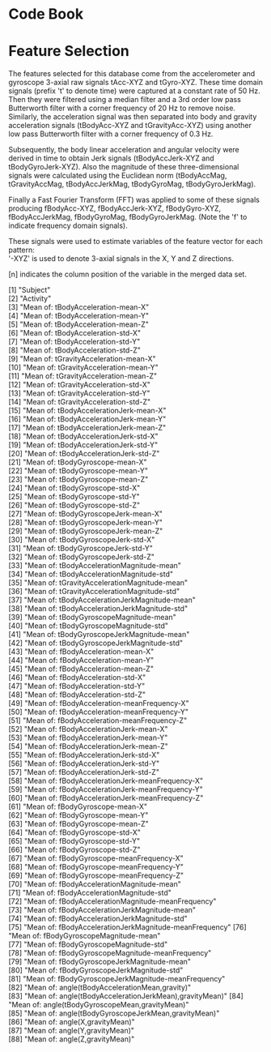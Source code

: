 # Code Book

Feature Selection 
=================

The features selected for this database come from the accelerometer and gyroscope 3-axial raw signals tAcc-XYZ and tGyro-XYZ. These time domain signals (prefix 't' to denote time) were captured at a constant rate of 50 Hz. Then they were filtered using a median filter and a 3rd order low pass Butterworth filter with a corner frequency of 20 Hz to remove noise. Similarly, the acceleration signal was then separated into body and gravity acceleration signals (tBodyAcc-XYZ and tGravityAcc-XYZ) using another low pass Butterworth filter with a corner frequency of 0.3 Hz. 

Subsequently, the body linear acceleration and angular velocity were derived in time to obtain Jerk signals (tBodyAccJerk-XYZ and tBodyGyroJerk-XYZ). Also the magnitude of these three-dimensional signals were calculated using the Euclidean norm (tBodyAccMag, tGravityAccMag, tBodyAccJerkMag, tBodyGyroMag, tBodyGyroJerkMag). 

Finally a Fast Fourier Transform (FFT) was applied to some of these signals producing fBodyAcc-XYZ, fBodyAccJerk-XYZ, fBodyGyro-XYZ, fBodyAccJerkMag, fBodyGyroMag, fBodyGyroJerkMag. (Note the 'f' to indicate frequency domain signals). 

These signals were used to estimate variables of the feature vector for each pattern:  
'-XYZ' is used to denote 3-axial signals in the X, Y and Z directions.

[n] indicates the column position of the variable in the merged data set.

 [1] "Subject"                                               
 [2] "Activity"                                              
 [3] "Mean of: tBodyAcceleration-mean-X"                     
 [4] "Mean of: tBodyAcceleration-mean-Y"                     
 [5] "Mean of: tBodyAcceleration-mean-Z"                     
 [6] "Mean of: tBodyAcceleration-std-X"                      
 [7] "Mean of: tBodyAcceleration-std-Y"                      
 [8] "Mean of: tBodyAcceleration-std-Z"                      
 [9] "Mean of: tGravityAcceleration-mean-X"                  
[10] "Mean of: tGravityAcceleration-mean-Y"                  
[11] "Mean of: tGravityAcceleration-mean-Z"                  
[12] "Mean of: tGravityAcceleration-std-X"                   
[13] "Mean of: tGravityAcceleration-std-Y"                   
[14] "Mean of: tGravityAcceleration-std-Z"                   
[15] "Mean of: tBodyAccelerationJerk-mean-X"                 
[16] "Mean of: tBodyAccelerationJerk-mean-Y"                 
[17] "Mean of: tBodyAccelerationJerk-mean-Z"                 
[18] "Mean of: tBodyAccelerationJerk-std-X"                  
[19] "Mean of: tBodyAccelerationJerk-std-Y"                  
[20] "Mean of: tBodyAccelerationJerk-std-Z"                  
[21] "Mean of: tBodyGyroscope-mean-X"                        
[22] "Mean of: tBodyGyroscope-mean-Y"                        
[23] "Mean of: tBodyGyroscope-mean-Z"                        
[24] "Mean of: tBodyGyroscope-std-X"                         
[25] "Mean of: tBodyGyroscope-std-Y"                         
[26] "Mean of: tBodyGyroscope-std-Z"                         
[27] "Mean of: tBodyGyroscopeJerk-mean-X"                    
[28] "Mean of: tBodyGyroscopeJerk-mean-Y"                    
[29] "Mean of: tBodyGyroscopeJerk-mean-Z"                    
[30] "Mean of: tBodyGyroscopeJerk-std-X"                     
[31] "Mean of: tBodyGyroscopeJerk-std-Y"                     
[32] "Mean of: tBodyGyroscopeJerk-std-Z"                     
[33] "Mean of: tBodyAccelerationMagnitude-mean"              
[34] "Mean of: tBodyAccelerationMagnitude-std"               
[35] "Mean of: tGravityAccelerationMagnitude-mean"           
[36] "Mean of: tGravityAccelerationMagnitude-std"            
[37] "Mean of: tBodyAccelerationJerkMagnitude-mean"          
[38] "Mean of: tBodyAccelerationJerkMagnitude-std"           
[39] "Mean of: tBodyGyroscopeMagnitude-mean"                 
[40] "Mean of: tBodyGyroscopeMagnitude-std"                  
[41] "Mean of: tBodyGyroscopeJerkMagnitude-mean"             
[42] "Mean of: tBodyGyroscopeJerkMagnitude-std"              
[43] "Mean of: fBodyAcceleration-mean-X"                     
[44] "Mean of: fBodyAcceleration-mean-Y"                     
[45] "Mean of: fBodyAcceleration-mean-Z"                     
[46] "Mean of: fBodyAcceleration-std-X"                      
[47] "Mean of: fBodyAcceleration-std-Y"                      
[48] "Mean of: fBodyAcceleration-std-Z"                      
[49] "Mean of: fBodyAcceleration-meanFrequency-X"            
[50] "Mean of: fBodyAcceleration-meanFrequency-Y"            
[51] "Mean of: fBodyAcceleration-meanFrequency-Z"            
[52] "Mean of: fBodyAccelerationJerk-mean-X"                 
[53] "Mean of: fBodyAccelerationJerk-mean-Y"                 
[54] "Mean of: fBodyAccelerationJerk-mean-Z"                 
[55] "Mean of: fBodyAccelerationJerk-std-X"                  
[56] "Mean of: fBodyAccelerationJerk-std-Y"                  
[57] "Mean of: fBodyAccelerationJerk-std-Z"                  
[58] "Mean of: fBodyAccelerationJerk-meanFrequency-X"        
[59] "Mean of: fBodyAccelerationJerk-meanFrequency-Y"        
[60] "Mean of: fBodyAccelerationJerk-meanFrequency-Z"        
[61] "Mean of: fBodyGyroscope-mean-X"                        
[62] "Mean of: fBodyGyroscope-mean-Y"                        
[63] "Mean of: fBodyGyroscope-mean-Z"                        
[64] "Mean of: fBodyGyroscope-std-X"                         
[65] "Mean of: fBodyGyroscope-std-Y"                         
[66] "Mean of: fBodyGyroscope-std-Z"                         
[67] "Mean of: fBodyGyroscope-meanFrequency-X"               
[68] "Mean of: fBodyGyroscope-meanFrequency-Y"               
[69] "Mean of: fBodyGyroscope-meanFrequency-Z"               
[70] "Mean of: fBodyAccelerationMagnitude-mean"              
[71] "Mean of: fBodyAccelerationMagnitude-std"               
[72] "Mean of: fBodyAccelerationMagnitude-meanFrequency"     
[73] "Mean of: fBodyAccelerationJerkMagnitude-mean"          
[74] "Mean of: fBodyAccelerationJerkMagnitude-std"           
[75] "Mean of: fBodyAccelerationJerkMagnitude-meanFrequency" 
[76] "Mean of: fBodyGyroscopeMagnitude-mean"                 
[77] "Mean of: fBodyGyroscopeMagnitude-std"                  
[78] "Mean of: fBodyGyroscopeMagnitude-meanFrequency"        
[79] "Mean of: fBodyGyroscopeJerkMagnitude-mean"             
[80] "Mean of: fBodyGyroscopeJerkMagnitude-std"              
[81] "Mean of: fBodyGyroscopeJerkMagnitude-meanFrequency"    
[82] "Mean of: angle(tBodyAccelerationMean,gravity)"         
[83] "Mean of: angle(tBodyAccelerationJerkMean),gravityMean)"
[84] "Mean of: angle(tBodyGyroscopeMean,gravityMean)"        
[85] "Mean of: angle(tBodyGyroscopeJerkMean,gravityMean)"    
[86] "Mean of: angle(X,gravityMean)"                         
[87] "Mean of: angle(Y,gravityMean)"                         
[88] "Mean of: angle(Z,gravityMean)"    